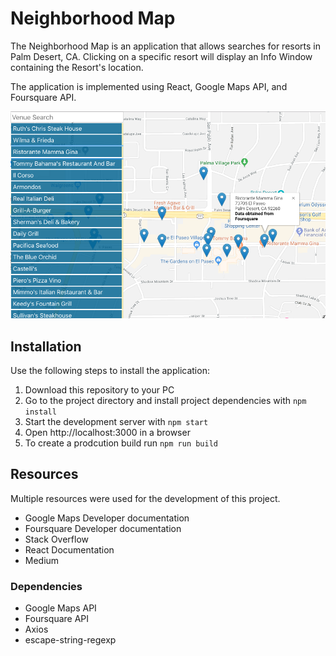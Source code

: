 # Neighborhood Map

The Neighborhood Map is an application that allows searches for resorts in Palm Desert, CA.  Clicking on a specific resort will display an Info Window containing the Resort's location.

The application is implemented using React, Google Maps API, and Foursquare API.

![Image of Neighborhood Map](neighborhood_map.png)

## Installation

Use the following steps to install the application:

1. Download this repository to your PC
2. Go to the project directory and install project dependencies with `npm install`
3. Start the development server with `npm start`
4. Open http://localhost:3000 in a browser
5. To create a prodcution build run `npm run build`

## Resources

Multiple resources were used for the development of this project.

* Google Maps Developer documentation
* Foursquare Developer documentation
* Stack Overflow
* React Documentation
* Medium

### Dependencies

* Google Maps API
* Foursquare API
* Axios
* escape-string-regexp
